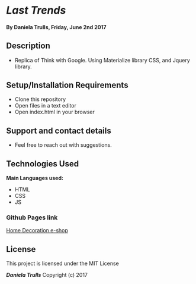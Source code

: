 # _Last Trends_

#### By **Daniela Trulls, Friday, June 2nd 2017**

## Description

* Replica of Think with Google. Using Materialize library CSS, and Jquery library.

## Setup/Installation Requirements

* Clone this repository
* Open files in a text editor
* Open index.html in your browser


## Support and contact details

* Feel free to reach out with suggestions.

## Technologies Used

**Main Languages used:**

* HTML
* CSS
* JS

### Github Pages link
[Home Decoration e-shop](https://danitlls.github.io/last-trends/)


## License

This project is licensed under the MIT License

**_Daniela Trulls_** Copyright (c) 2017
